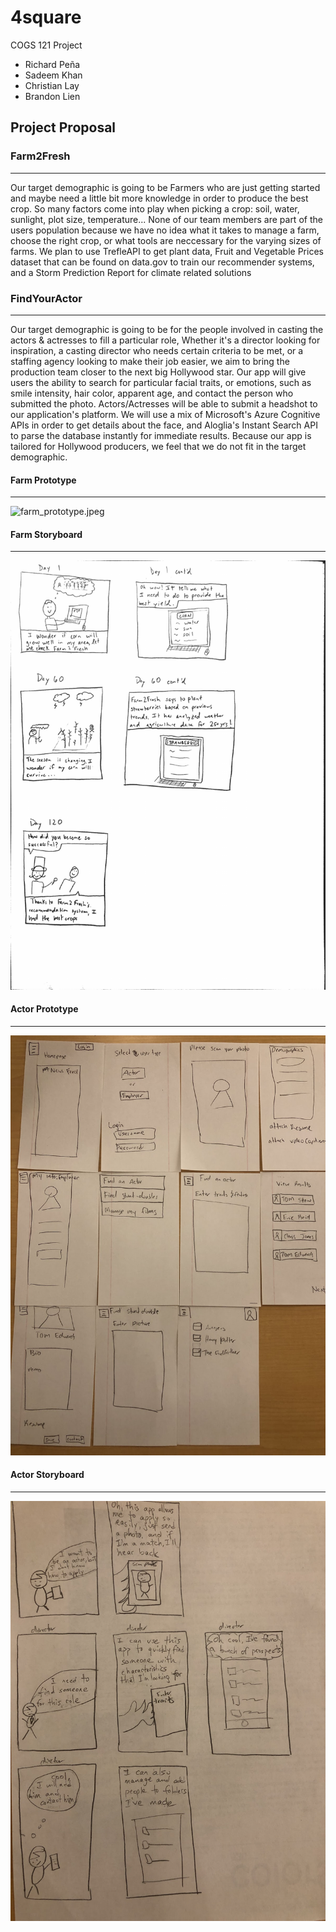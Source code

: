 # 4square
COGS 121 Project

* Richard Peña
* Sadeem Khan
* Christian Lay
* Brandon Lien


## Project Proposal


### Farm2Fresh
---
Our target demographic is going to be Farmers who are just getting started and maybe need a little bit more knowledge in order to produce the best crop. So many factors come into play when picking a crop: soil, water, sunlight, plot size, temperature...
None of our team members are part of the users population because we have no idea what it takes to manage a farm, choose the right crop, or what tools are neccessary for the varying sizes of farms. 
We plan to use TrefleAPI to get plant data, Fruit and Vegetable Prices dataset that can be found on data.gov to train our recommender systems, and a Storm Prediction Report for climate related solutions


### FindYourActor
---
Our target demographic is going to be for the people involved in casting the actors & actresses to fill a particular role, Whether it's a director looking for inspiration, a casting director who needs certain criteria to be met, or a staffing agency looking to make their job easier, we aim to bring the production team closer to the next big Hollywood star. Our app will give users the ability to search for particular facial traits, or emotions, such as smile intensity, hair color, apparent age, and contact the person who submitted the photo. Actors/Actresses will be able to submit a headshot to our application's platform. We will use a mix of Microsoft's Azure Cognitive APIs in order to get details about the face, and Aloglia's Instant Search API to parse the database instantly for immediate results. Because our app is tailored for Hollywood producers, we feel that we do not fit in the target demographic.

#### Farm Prototype
---
![farm_prototype.jpeg](farm_prototype.png)

#### Farm Storyboard
---
![actor_protype.jpeg](farm_storyboard.png)

#### Actor Prototype
---
![actor_protype.jpeg](actor_prototype.jpeg)

#### Actor Storyboard
---
![actor_protype.jpeg](actor_storyboard.jpeg)


